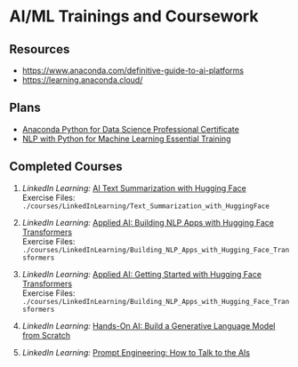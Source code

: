 # AI/ML Trainings and Coursework

## Resources

* https://www.anaconda.com/definitive-guide-to-ai-platforms
* https://learning.anaconda.cloud/ 

## Plans

* [Anaconda Python for Data Science Professional Certificate](https://www.linkedin.com/learning/paths/anaconda-python-for-data-science-professional-certificate)
* [NLP with Python for Machine Learning Essential Training](https://www.linkedin.com/learning/nlp-with-python-for-machine-learning-essential-training)

## Completed Courses

1. _LinkedIn Learning:_ [AI Text Summarization with Hugging Face](https://www.linkedin.com/learning/ai-text-summarization-with-hugging-face)  
  Exercise Files: `./courses/LinkedInLearning/Text_Summarization_with_HuggingFace`

1. _LinkedIn Learning:_ [Applied AI: Building NLP Apps with Hugging Face Transformers](https://www.linkedin.com/learning/applied-ai-building-nlp-apps-with-hugging-face-transformers)  
  Exercise Files: `./courses/LinkedInLearning/Building_NLP_Apps_with_Hugging_Face_Transformers`
  
1. _LinkedIn Learning:_ [Applied AI: Getting Started with Hugging Face Transformers](https://www.linkedin.com/learning/applied-ai-getting-started-with-hugging-face-transformers)  
  Exercise Files: `./courses/LinkedInLearning/Building_NLP_Apps_with_Hugging_Face_Transformers`

1. _LinkedIn Learning:_ [Hands-On AI: Build a Generative Language Model from Scratch](https://www.linkedin.com/learning/hands-on-ai-build-a-generative-language-model-from-scratch)

1. _LinkedIn Learning:_ [Prompt Engineering: How to Talk to the AIs](https://www.linkedin.com/learning/prompt-engineering-how-to-talk-to-the-ais)
